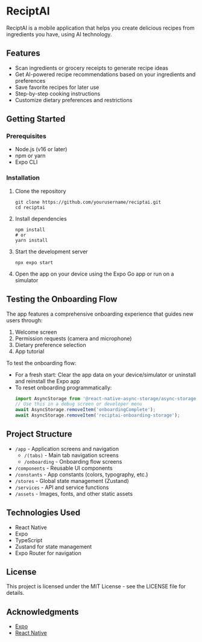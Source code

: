 # ReciptAI

ReciptAI is a mobile application that helps you create delicious recipes from ingredients you have, using AI technology.

## Features

- Scan ingredients or grocery receipts to generate recipe ideas
- Get AI-powered recipe recommendations based on your ingredients and preferences
- Save favorite recipes for later use
- Step-by-step cooking instructions
- Customize dietary preferences and restrictions

## Getting Started

### Prerequisites

- Node.js (v16 or later)
- npm or yarn
- Expo CLI

### Installation

1. Clone the repository
   ```
   git clone https://github.com/yourusername/reciptai.git
   cd reciptai
   ```

2. Install dependencies
   ```
   npm install
   # or
   yarn install
   ```

3. Start the development server
   ```
   npx expo start
   ```

4. Open the app on your device using the Expo Go app or run on a simulator

## Testing the Onboarding Flow

The app features a comprehensive onboarding experience that guides new users through:

1. Welcome screen
2. Permission requests (camera and microphone)
3. Dietary preference selection
4. App tutorial

To test the onboarding flow:

- For a fresh start: Clear the app data on your device/simulator or uninstall and reinstall the Expo app
- To reset onboarding programmatically:
  ```javascript
  import AsyncStorage from '@react-native-async-storage/async-storage';
  // Use this in a debug screen or developer menu
  await AsyncStorage.removeItem('onboardingComplete');
  await AsyncStorage.removeItem('reciptai-onboarding-storage');
  ```

## Project Structure

- `/app` - Application screens and navigation
  - `/(tabs)` - Main tab navigation screens
  - `/onboarding` - Onboarding flow screens
- `/components` - Reusable UI components
- `/constants` - App constants (colors, typography, etc.)
- `/stores` - Global state management (Zustand)
- `/services` - API and service functions
- `/assets` - Images, fonts, and other static assets

## Technologies Used

- React Native
- Expo
- TypeScript
- Zustand for state management
- Expo Router for navigation

## License

This project is licensed under the MIT License - see the LICENSE file for details.

## Acknowledgments

- [Expo](https://expo.dev/)
- [React Native](https://reactnative.dev/) 